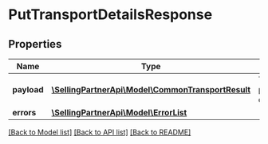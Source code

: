 # PutTransportDetailsResponse

## Properties
Name | Type | Description | Notes
------------ | ------------- | ------------- | -------------
**payload** | [**\SellingPartnerApi\Model\CommonTransportResult**](CommonTransportResult.md) | The payload for the putTransportDetails operation. | [optional] 
**errors** | [**\SellingPartnerApi\Model\ErrorList**](ErrorList.md) |  | [optional] 

[[Back to Model list]](../README.md#documentation-for-models) [[Back to API list]](../README.md#documentation-for-api-endpoints) [[Back to README]](../README.md)


